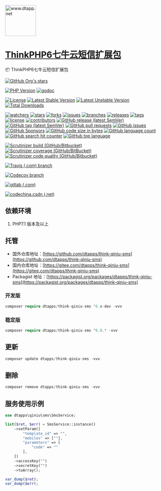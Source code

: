 <img width="100" src="https://kodo-cdn.dtapp.net/04/999e9f2f06d396968eacc10ce9bc8a.png" alt="www.dtapp.net"/>

<h1><a href="https://www.dtapp.net/">ThinkPHP6七牛云短信扩展包</a></h1>

📦 ThinkPHP6七牛云短信扩展包

[comment]: <> (dtapps)
[![GitHub Org's stars](https://img.shields.io/github/stars/dtapps)](https://github.com/dtapps)

[comment]: <> (php)
[![PHP Version](https://img.shields.io/badge/php-%3E%3D7.1-8892BF.svg)](http://www.php.net/)
[![godoc](https://pkg.go.dev/badge/github.com/dtapps/think-qiniu-sms?status.svg)](https://pkg.go.dev/github.com/dtapps/think-qiniu-sms)

[comment]: <> (packagist.org)
[![License](https://poser.pugx.org/dtapps/think-qiniu-sms/license)](https://packagist.org/packages/dtapps/think-qiniu-sms)
[![Latest Stable Version](https://poser.pugx.org/dtapps/think-qiniu-sms/v/stable)](https://packagist.org/packages/dtapps/think-qiniu-sms)
[![Latest Unstable Version](https://poser.pugx.org/dtapps/think-qiniu-sms/v/unstable)](https://packagist.org/packages/dtapps/think-qiniu-sms)
[![Total Downloads](https://poser.pugx.org/dtapps/think-qiniu-sms/downloads)](https://packagist.org/packages/dtapps/think-qiniu-sms)

[comment]: <> (github.com)
[![watchers](https://badgen.net/github/watchers/dtapps/think-qiniu-sms)](https://github.com/dtapps/think-qiniu-sms/watchers)
[![stars](https://badgen.net/github/stars/dtapps/think-qiniu-sms)](https://github.com/dtapps/think-qiniu-sms/stargazers)
[![forks](https://badgen.net/github/forks/dtapps/think-qiniu-sms)](https://github.com/dtapps/think-qiniu-sms/network/members)
[![issues](https://badgen.net/github/issues/dtapps/think-qiniu-sms)](https://github.com/dtapps/think-qiniu-sms/issues)
[![branches](https://badgen.net/github/branches/dtapps/think-qiniu-sms)](https://github.com/dtapps/think-qiniu-sms/branches)
[![releases](https://badgen.net/github/releases/dtapps/think-qiniu-sms)](https://github.com/dtapps/think-qiniu-sms/releases)
[![tags](https://badgen.net/github/tags/dtapps/think-qiniu-sms)](https://github.com/dtapps/think-qiniu-sms/tags)
[![license](https://badgen.net/github/license/dtapps/think-qiniu-sms)](https://github.com/dtapps/think-qiniu-sms/blob/v6/LICENSE)
[![contributors](https://badgen.net/github/contributors/dtapps/think-qiniu-sms)](https://github.com/dtapps/think-qiniu-sms/CONTRIBUTING.md)
[![GitHub release (latest SemVer)](https://img.shields.io/github/v/release/dtapps/think-qiniu-sms)](https://github.com/dtapps/think-qiniu-sms/releases)
[![GitHub tag (latest SemVer)](https://img.shields.io/github/v/tag/dtapps/think-qiniu-sms)](https://github.com/dtapps/think-qiniu-sms/tags)
[![GitHub pull requests](https://img.shields.io/github/issues-pr/dtapps/think-qiniu-sms)](https://github.com/dtapps/think-qiniu-sms/pulls)
[![GitHub issues](https://img.shields.io/github/issues/dtapps/think-qiniu-sms)](https://github.com/dtapps/think-qiniu-sms/issues)
[![GitHub Sponsors](https://img.shields.io/github/sponsors/dtapps)](https://github.com/dtapps/think-qiniu-sms/FUNDING.yml)
[![GitHub code size in bytes](https://img.shields.io/github/languages/code-size/dtapps/think-qiniu-sms)](https://github.com/dtapps/think-qiniu-sms)
[![GitHub language count](https://img.shields.io/github/languages/count/dtapps/think-qiniu-sms)](https://github.com/dtapps/think-qiniu-sms)
[![GitHub search hit counter](https://img.shields.io/github/search/dtapps/think-qiniu-sms/php)](https://github.com/dtapps/think-qiniu-sms)
[![GitHub top language](https://img.shields.io/github/languages/top/dtapps/think-qiniu-sms)](https://github.com/dtapps/think-qiniu-sms)

[comment]: <> (scrutinizer-ci.com)
[![Scrutinizer build (GitHub/Bitbucket)](https://img.shields.io/scrutinizer/build/g/dtapps/think-qiniu-sms/v6)](https://scrutinizer-ci.com/g/dtapps/think-qiniu-sms)
[![Scrutinizer coverage (GitHub/BitBucket)](https://img.shields.io/scrutinizer/coverage/g/dtapps/think-qiniu-sms/v6)](https://scrutinizer-ci.com/g/dtapps/think-qiniu-sms)
[![Scrutinizer code quality (GitHub/Bitbucket)](https://img.shields.io/scrutinizer/quality/g/dtapps/think-qiniu-sms/v6)](https://scrutinizer-ci.com/g/dtapps/think-qiniu-sms)

[comment]: <> (www.travis-ci.com)
[![Travis (.com) branch](https://img.shields.io/travis/com/dtapps/think-qiniu-sms/v6)](https://www.travis-ci.com/github/dtapps/think-qiniu-sms)

[comment]: <> (app.codecov.io)
[![Codecov branch](https://img.shields.io/codecov/c/github/dtapps/think-qiniu-sms/v6)](https://app.codecov.io/gh/dtapps/think-qiniu-sms)

[comment]: <> (gitlab.com)
[![gitlab (.com)](https://gitlab.com/dtapps/think-qiniu-sms/badges/v6/pipeline.svg)](https://gitlab.com/dtapps/think-qiniu-sms)

[comment]: <> (codechina.csdn.net)
[![codechina.csdn (.net)](https://codechina.csdn.net/dtapps/think-qiniu-sms/badges/v6/pipeline.svg)](https://codechina.csdn.net/dtapps/think-qiniu-sms)


## 依赖环境

1. PHP7.1 版本及以上

## 托管

- 国外仓库地址：[https://github.com/dtapps/think-qiniu-sms](https://github.com/dtapps/think-qiniu-sms)
- 国内仓库地址：[https://gitee.com/dtapps/think-qiniu-sms](https://gitee.com/dtapps/think-qiniu-sms)
- Packagist
  地址：[https://packagist.org/packages/dtapps/think-qiniu-sms](https://packagist.org/packages/dtapps/think-qiniu-sms)

### 开发版

```php
composer require dtapps/think-qiniu-sms ^6.x-dev -vvv
```

### 稳定版

```php
composer require dtapps/think-qiniu-sms ^6.0.* -vvv
```

## 更新

```php
composer update dtapps/think-qiniu-sms -vvv
```

## 删除

```php
composer remove dtapps/think-qiniu-sms -vvv
```

## 服务使用示例

```php
use dtapps\qiniu\sms\SmsService;

list($ret, $err) = SmsService::instance()
    ->setParam([
        "template_id" => "",
        "mobiles" => [""],
        "parameters" => [
            "code" => ""
        ],
    ])
    ->accessKey("")
    ->secretKey("")
    ->toArray();

var_dump($ret);
var_dump($err);
```